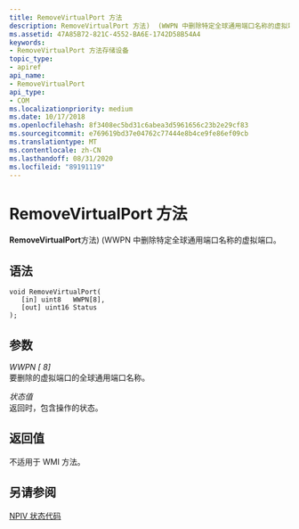 ```yaml
---
title: RemoveVirtualPort 方法
description: RemoveVirtualPort 方法)  (WWPN 中删除特定全球通用端口名称的虚拟端口。
ms.assetid: 47A85B72-821C-4552-BA6E-1742D58B54A4
keywords:
- RemoveVirtualPort 方法存储设备
topic_type:
- apiref
api_name:
- RemoveVirtualPort
api_type:
- COM
ms.localizationpriority: medium
ms.date: 10/17/2018
ms.openlocfilehash: 8f3408ec5bd31c6abea3d5961656c23b2e29cf83
ms.sourcegitcommit: e769619bd37e04762c77444e8b4ce9fe86ef09cb
ms.translationtype: MT
ms.contentlocale: zh-CN
ms.lasthandoff: 08/31/2020
ms.locfileid: "89191119"
---
```

# <a name="removevirtualport-method"></a>RemoveVirtualPort 方法


**RemoveVirtualPort**方法)  (WWPN 中删除特定全球通用端口名称的虚拟端口。

<a name="syntax"></a>语法
------

```ManagedCPlusPlus
void RemoveVirtualPort(
   [in] uint8   WWPN[8],
   [out] uint16 Status
);
```

<a name="parameters"></a>参数
----------

*WWPN \[ 8\]*   
要删除的虚拟端口的全球通用端口名称。

*状态值*   
返回时，包含操作的状态。

<a name="return-value"></a>返回值
------------

不适用于 WMI 方法。

## <a name="span-idsee_alsospansee-also"></a><span id="see_also"></span>另请参阅


[NPIV 状态代码](/previous-versions/windows/hardware/drivers/dn386176(v=vs.85))

 

